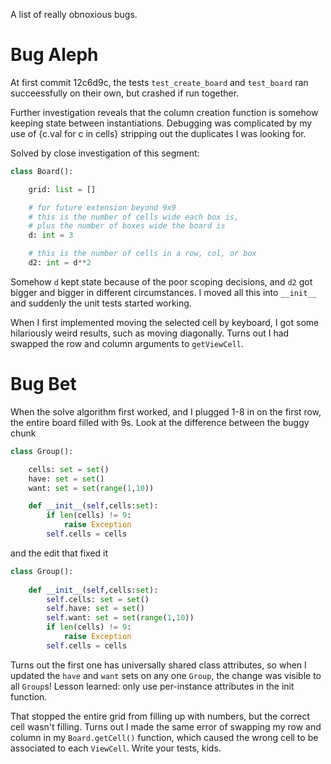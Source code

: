 A list of really obnoxious bugs.

# Bug Aleph

At first commit 12c6d9c, the tests `test_create_board` and `test_board` ran succeessfully on their own, but crashed if run together.

Further investigation reveals that the column creation function is somehow keeping state between instantiations.
Debugging was complicated by my use of {c.val for c in cells} stripping out the duplicates I was looking for.

Solved by close investigation of this segment:

```python
class Board():

    grid: list = []

    # for future extension beyond 9x9
    # this is the number of cells wide each box is,
    # plus the number of boxes wide the board is
    d: int = 3

    # this is the number of cells in a row, col, or box
    d2: int = d**2
```
Somehow `d` kept state because of the poor scoping decisions, and `d2` got bigger and bigger in different circumstances. I moved all this into `__init__` and suddenly the unit tests started working.

When I first implemented moving the selected cell by keyboard, I got some hilariously weird results, such as moving diagonally. Turns out I had swapped the row and column arguments to `getViewCell`.

# Bug Bet

When the solve algorithm first worked, and I plugged 1-8 in on the first row, the entire board filled with 9s. Look at the difference between the buggy chunk

```python
class Group():

    cells: set = set()
    have: set = set()
    want: set = set(range(1,10))

    def __init__(self,cells:set):
        if len(cells) != 9:
            raise Exception
        self.cells = cells
```
and the edit that fixed it
```python
class Group():
    
    def __init__(self,cells:set):
        self.cells: set = set()
        self.have: set = set()
        self.want: set = set(range(1,10))
        if len(cells) != 9:
            raise Exception
        self.cells = cells
```

Turns out the first one has universally shared class attributes, so when I updated the `have` and `want` sets on any one `Group`, the change was visible to all `Group`s! Lesson learned: only use per-instance attributes in the init function.

That stopped the entire grid from filling up with numbers, but the correct cell wasn't filling. Turns out I made the same error of swapping my row and column in my `Board.getCell()` function, which caused the wrong cell to be associated to each `ViewCell`. Write your tests, kids.